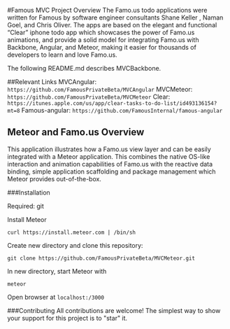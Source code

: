 #Famous MVC Project Overview
The Famo.us todo applications were written for Famous by software engineer consultants Shane Keller , Naman Goel, and Chris Oliver. The apps are based on the elegant and functional “Clear” iphone todo app which showcases the power of Famo.us animations, and provide a solid model for integrating Famo.us with Backbone, Angular, and Meteor, making it easier for thousands of developers to learn and love Famo.us. 

The following README.md describes MVCBackbone.

##Relevant Links
MVCAngular: `https://github.com/FamousPrivateBeta/MVCAngular`
MVCMeteor: `https://github.com/FamousPrivateBeta/MVCMeteor`
Clear: `https://itunes.apple.com/us/app/clear-tasks-to-do-list/id493136154?mt=8`
Famous-angular: `https://github.com/FamousInternal/famous-angular`

## Meteor and Famo.us Overview
This application illustrates how a Famo.us view layer and can be easily integrated with a Meteor application. This combines the native OS-like interaction and animation capabilities of Famo.us with the reactive data binding, simple application scaffolding and package management which Meteor provides out-of-the-box. 

###Installation

Required: git

Install Meteor

`curl https://install.meteor.com | /bin/sh`

Create new directory and clone this repository:

`git clone https://github.com/FamousPrivateBeta/MVCMeteor.git`

In new directory, start Meteor with

`meteor`

Open browser at `localhost:/3000`

###Contributing
All contributions are welcome! The simplest way to show your support for this project is to "star" it.



